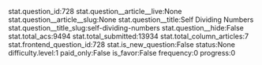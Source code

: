stat.question_id:728
stat.question__article__live:None
stat.question__article__slug:None
stat.question__title:Self Dividing Numbers
stat.question__title_slug:self-dividing-numbers
stat.question__hide:False
stat.total_acs:9494
stat.total_submitted:13934
stat.total_column_articles:7
stat.frontend_question_id:728
stat.is_new_question:False
status:None
difficulty.level:1
paid_only:False
is_favor:False
frequency:0
progress:0
